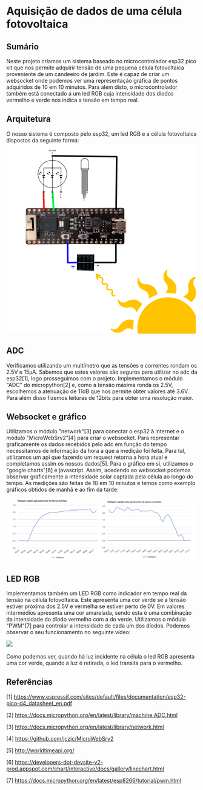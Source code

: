 # Aquisição de dados de uma célula fotovoltaica
## Sumário
Neste projeto criamos um sistema baseado no microcontrolador esp32 pico kit que nos permite adquirir tensão de uma pequena célula fotovoltaica proveniente de um candeeiro de jardim. Este é capaz de criar um websocket onde podemos ver uma representação gráfica de pontos adquiridos de 10 em 10 minutos. Para além disto, o microcontrolador também está conectado a um led RGB cuja intensidade dos díodos vermelho e verde nos indica a tensão em tempo real.
## Arquitetura 
O nosso sistema é composto pelo esp32, um led RGB e a célula fotovoltaica dispostos da seguinte forma: 
<img src="./images/Diagram.png" width="500">

## ADC
Verificamos utilizando um multímetro que as tensões e correntes rondam os 2.5V e 15μA. Sabemos que estes valores são seguros para utilizar no adc da esp32[1], logo prosseguimos com o projeto. Implementamos o módulo "ADC" do micropython[2] e, como a tensão máxima ronda os 2.5V, escolhemos a atenuação de 11dB que nos permite obter valores até 3.6V. Para além disso fizemos leituras de 12bits para obter uma resolução maior.

## Websocket e gráfico
Utilizamos o módulo "network"[3] para conectar o esp32 à internet e o módulo "MicroWebSrv2"[4] para criar o websocket. 
Para representar graficamente os dados recebidos pelo adc em função do tempo necessitamos de informação da hora a que a medição foi feita. Para tal, utilizamos um api que fazendo um request retorna a hora atual e completamos assim os nossos dados[5]. 
Para o gráfico em si, utilizamos o "google charts"[6] e javascript. Assim, acedendo ao websocket podemos observar graficamente a intensidade solar captada pela célula ao longo do tempo. As medições são feitas de 10 em 10 minutos e temos como exemplo gráficos obtidos de manhã e ao fim da tarde:

<img src="./images/graph.jpg" width="1000">

## LED RGB 
Implementamos também um LED RGB como indicador em tempo real da tensão na célula fotovoltaica. Este apresenta uma cor verde se a tensão estiver próxima dos 2.5V e vermelha se estiver perto de 0V. Em valores intermédios apresenta uma cor amarelada, sendo esta é uma combinação da intensidade do díodo vermelho com a do verde. Utilizamos o módulo "PWM"[7] para controlar a intensidade de cada um dos díodos.
Podemos observar o seu funcionamento no seguinte vídeo:

<img src="./images/LED.gif">

Como podemos ver, quando há luz incidente na célula o led RGB apresenta uma cor verde, quando a luz é retirada, o led transita para o vermelho.

## Referências

[1] https://www.espressif.com/sites/default/files/documentation/esp32-pico-d4_datasheet_en.pdf

[2] https://docs.micropython.org/en/latest/library/machine.ADC.html

[3] https://docs.micropython.org/en/latest/library/network.html

[4] https://github.com/jczic/MicroWebSrv2

[5] http://worldtimeapi.org/

[6] https://developers-dot-devsite-v2-prod.appspot.com/chart/interactive/docs/gallery/linechart.html

[7] https://docs.micropython.org/en/latest/esp8266/tutorial/pwm.html
